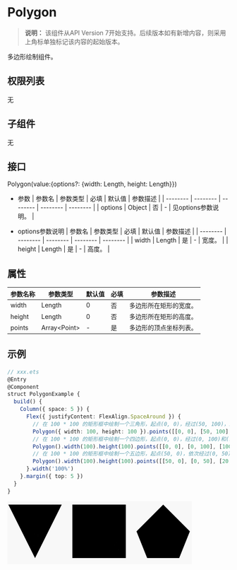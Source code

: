 # Polygon

>  **说明：**
> 该组件从API Version 7开始支持。后续版本如有新增内容，则采用上角标单独标记该内容的起始版本。


多边形绘制组件。


## 权限列表

无


## 子组件

无


## 接口

Polygon(value:{options?: {width: Length, height: Length}})

- 参数
  | 参数名 | 参数类型 | 必填 | 默认值 | 参数描述 |
  | -------- | -------- | -------- | -------- | -------- |
  | options | Object | 否 | - | 见options参数说明。 |

- options参数说明
  | 参数名 | 参数类型 | 必填 | 默认值 | 参数描述 | 
  | -------- | -------- | -------- | -------- | -------- |
  | width | Length | 是 | - | 宽度。 | 
  | height | Length | 是 | - | 高度。 | 


## 属性

| 参数名称 | 参数类型 | 默认值 | 必填 | 参数描述 | 
| -------- | -------- | -------- | -------- | -------- |
| width | Length | 0 | 否 | 多边形所在矩形的宽度。 | 
| height | Length | 0 | 否 | 多边形所在矩形的高度。 | 
| points | Array&lt;Point&gt; | - | 是 | 多边形的顶点坐标列表。 | 


## 示例

```ts
// xxx.ets
@Entry
@Component
struct PolygonExample {
  build() {
    Column({ space: 5 }) {
      Flex({ justifyContent: FlexAlign.SpaceAround }) {
        // 在 100 * 100 的矩形框中绘制一个三角形，起点(0, 0)，经过(50, 100)，终点(100, 0)
        Polygon({ width: 100, height: 100 }).points([[0, 0], [50, 100], [100, 0]])
        // 在 100 * 100 的矩形框中绘制一个四边形，起点(0, 0)，经过(0, 100)和(100, 100)，终点(100, 0)
        Polygon().width(100).height(100).points([[0, 0], [0, 100], [100, 100], [100, 0]])
        // 在 100 * 100 的矩形框中绘制一个五边形，起点(50, 0)，依次经过(0, 50)、(20, 100)和(80, 100)，终点(100, 50)
        Polygon().width(100).height(100).points([[50, 0], [0, 50], [20, 100], [80, 100], [100, 50]])
      }.width('100%')
    }.margin({ top: 5 })
  }
}
```

![zh-cn_image_0000001174582856](figures/zh-cn_image_0000001174582856.gif)
